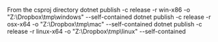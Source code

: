 
From the csproj directory
dotnet publish -c release -r win-x86 -o "Z:\Dropbox\tmp\windows" --self-contained
dotnet publish -c release -r osx-x64 -o "Z:\Dropbox\tmp\mac" --self-contained
dotnet publish -c release -r linux-x64 -o "Z:\Dropbox\tmp\linux" --self-contained

